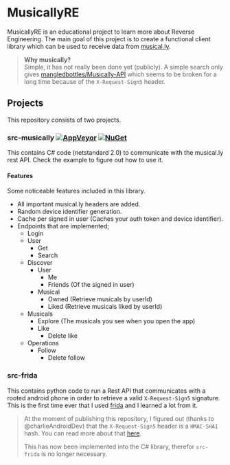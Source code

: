# MusicallyRE

MusicallyRE is an educational project to learn more about Reverse Engineering. The main goal of this project is to create a functional client library which can be used to receive data from [musical.ly](https://www.musical.ly/en-US/).

> **Why musically?**  
> Simple, it has not really been done yet (publicly). A simple search only gives [mangledbottles/Musically-API](https://github.com/mangledbottles/Musically-API) which seems to be broken for a long time because of the `X-Request-Sign5` header.

## Projects

This repository consists of two projects.

### src-musically [![AppVeyor](https://img.shields.io/appveyor/ci/AeonLucid/MusicallyRE/master.svg?maxAge=60)](https://ci.appveyor.com/project/AeonLucid/MusicallyRE)  [![NuGet](https://img.shields.io/nuget/v/MusicallyApi.svg?maxAge=60)](https://www.nuget.org/packages/MusicallyApi)

This contains C# code (netstandard 2.0) to communicate with the musical.ly rest API. Check the example to figure out how to use it.

#### Features

Some noticeable features included in this library.

- All important musical.ly headers are added.
- Random device identifier generation.
- Cache per signed in user (Caches your auth token and device identifier).
- Endpoints that are implemented;
  - Login
  - User
    - Get
    - Search
  - Discover
    - User
      - Me
      - Friends (Of the signed in user)
    - Musical
        - Owned (Retrieve musicals by userId)
        - Liked (Retrieve musicals liked by userId)
  - Musicals
    - Explore (The musicals you see when you open the app)
    - Like
      - Delete like
  - Operations
    - Follow
      - Delete follow

### src-frida

This contains python code to run a Rest API that communicates with a rooted android phone in order to retrieve a valid `X-Request-Sign5` signature. This is the first time ever that I used [frida](https://www.frida.re/) and I learned a lot from it.

> At the moment of publishing this repository, I figured out (thanks to @charlieAndroidDev) that the `X-Request-Sign5` header is a `HMAC-SHA1` hash. You can read more about that [here](https://android.jlelse.eu/reverse-engineering-musical-y-live-ly-android-apps-part-1-a910daad2ec2).  
>  
> This has now been implemented into the C# library, therefor `src-frida` is no longer necessary.
